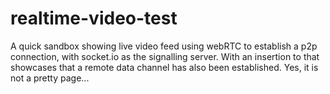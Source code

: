 # realtime-video-test
A quick sandbox showing live video feed using webRTC to establish a p2p connection, with socket.io as the signalling server. With an insertion to that showcases that a remote data channel has also been established.
Yes, it is not a pretty page...
